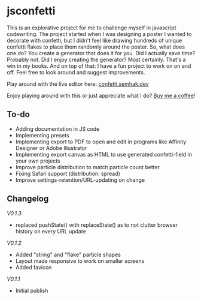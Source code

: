 # jsconfetti
This is an explorative project for me to challenge myself in javascript codewriting. The project started when I was designing a poster I wanted to decorate with confetti, but I didn't feel like drawing hundreds of unique confetti flakes to place them randomly around the poster. So, what does one do? You create a generator that does it for you. Did I actually save time? Probably not. Did I enjoy creating the generator? Most certainly. That's a win in my books. And on top of that: I have a fun project to work on on and off. Feel free to look around and suggest improvements.

Play around with the live editor here: [confetti.semhak.dev](https://confetti.semhak.dev)

Enjoy playing around with this or just appreciate what I do? [Buy me a coffee](https://paypal.me/nielshak)!

## To-do
- Adding documentation in JS code
- Implementing presets
- Implementing export to PDF to open and edit in programs like Affinity Designer or Adobe Illustrator
- Implementing export canvas as HTML to use generated confetti-field in your own projects
- Improve particle distribution to match particle count better
- Fixing Safari support (distribution: spread)
- Improve settings-retention/URL-updating on change

## Changelog
*V0.1.3*
- replaced pushState() with replaceState() as to not clutter browser history on every URL update

*V0.1.2*
- Added "string" and "flake" particle shapes
- Layout made responsive to work on smaller screens
- Added favicon

*V0.1.1*
- Initial publish
